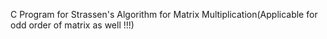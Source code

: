 
 C Program for Strassen's Algorithm for Matrix Multiplication(Applicable for odd order of matrix as well !!!)

